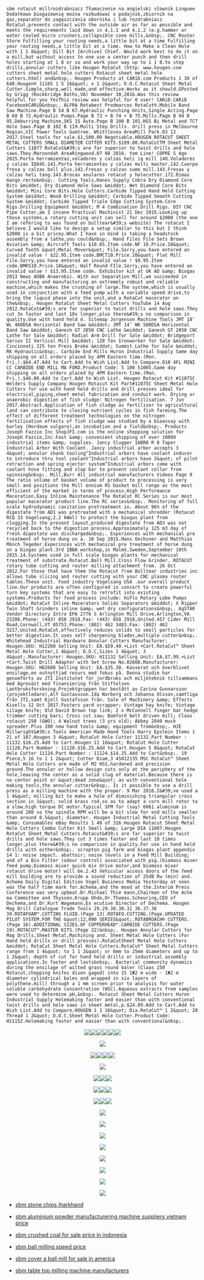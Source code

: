 
```
sbm rotacut millrozdrabniacz Tłumaczenie na angielski słownik Linguee Dodatkowo biogazownię można rozbudować o podajnik,zbiornik na gaz,separator do zagęszczania obornika i lub rozdrabniacz RotaCut.prevents contact with the outside air as far as possible and meets the requirements laid down in 4.1.1 and 4.1.2 (e.g.hammer or water cooled micro crushers,collapsible cone mills,&nbsp;. CNC Router Store Fulfilling your routing needs,a little bit at a time Fulfilling your routing needs,a little bit at a time. How to Make a Clean Hole with 1 1 8&quot; Dill Bit [Archive] Chief. Would work best to do it on a mill,but without access to one use a center punch and then drill holes starting at 1 8 or so and work your way up to 1 1 8.to step drills,annular cutters like Hougen RotaCut (http: www.hougen.com cutters sheet metal hole cutters Rotacut sheet metal hole cutters.html) and&nbsp;. Hougen Products at CARiD.com Products 1 30 of 640.Hougen® 11165 1 5 16&quot; x 1 2&quot; D.O.C.Rotacut Sheet Metal Cutter.Simple,sharp,well made,and effective.Works as it should.GPosted by Grigg (Rockbridge Baths,VA) November 30,2016.Was this review helpful for you YesThis review was helpful for 0 user! CARiD.CARiD FacebookCARiD&nbsp;. ALFRA Rotabest Prodmarcos RotaCut®.Mobile Band Saw Machine.Page B 54 B 67.Hydraulic Punching Units,Single Acting.Page B 68 B 72.Hydraulic Pumps.Page B 73 + B 74 + B 75.Mills.Page B 94 B 95.Deburring Machine,SKS 15 Auto.Page B 100 B 101.HSS Bi Metal and TCT Hole Saws.Page B 102 B 119.Multi Step Drills. drill press in Melbourne Region,VIC Power Tools Gumtree. Whittlesea AreaMill Park.03 12 2017.Steel tools for sale.$1,500.00 Negotiable.HOUGEN ROTACUT SHEET METAL CUTTERS SMALL DIAMETER CUTTER KITS.$199.00.RotaCutTM Sheet Metal Cutters 11077 RotaCut&#39;s are far superior to twist drills and hole saws.They.Maroondah AreaRingwood.07 08 2016. tom Line! COPRE 5 Ago 2015.Porta herramientas,voladores y calzas heli iq mill 140.Voladores y calzas IQ845.141.Porta herramientas y calzas multi master.142.Cuerpo fresa y calzas ball plus.142.Fresas y calzas sumo mill.143.Fresas y calzas heli tang.143.Brocas anulares rotacut y holecutter.172.Rimas mango recto&nbsp;. Cutting Tools,Hanes Supply Cobra Dry Diamond Core Bits &middot; Dry Diamond Hole Saws &middot; Wet Diamond Core Bits &middot; Mini Core Bits.Hole Cutters.Carbide Tipped Hand Held Cutting System &middot; Wood Drilling &middot; Carbide Tipped Smooth Cutting System &middot; Carbide Tipped Triple Edge Cutting System.Core Rigs.Drilling Equipment &middot; M 4 Combination Drill Rigs. DIY CNC Pipe Cutter,am I insane Practical Machinist 21 Dec 2015.Looking up those systems,a rotary cutting unit can sell for around $2000 (the one I am refering to was found on bulltear&#39;s website) The rotacut I believe.I would like to design a setup similar to this but I think $2000 is a bit pricey.What I have in mind is taking a headstock assembly from a lathe,you could&nbsp;. Hand Files File Sets Brown Aviation &amp; Aircraft Tools $10.85.Item code.NF 10.Price.10&quot; Curved Tooth &quot;Metal Mover&quot; File.Sorry,you have entered an invalid value ! $22.95.Item code.BMCT10.Price.10&quot; Flat Mill File.Sorry,you have entered an invalid value ! $9.95.Item code.BMRS10.Price.10&quot; Half Round FIle.Sorry,you have entered an invalid value ! $13.95.Item code. Exhibitor kit at UK AD &amp; Biogas 2013 News ADBA Anaerobic. With our Separation Mill,we succeeded in constructing and manufacturing an extremely robust and reliable machine,which makes the crushing of large.The system,which is usually used in conjunction with a feed pump with a variable speed drive,to bring the liquid phase into the unit,and a RotaCut macerator on the&nbsp;. Hougen RotaCut Sheet Metal Cutters YouTube 14 Aug 2012.RotaCut&#39;s are far superior to twist drills and hole saws.They cut 3x faster and last 10x longer,plus there&#39;s no comparison in quality.Use with hand held d. Sitemap Jorgenson Machine Tools JMT 18″ WL 460DSA Horizontal Band Saw &middot; JMT 14″ WK 500DSA Horizontal Band Saw &middot; Ganesh GT 2050 CNC Lathe &middot; Ganesh GT 2050 CNC Lathe for Sale &middot; Radial Arm Drill for Sale &middot; Bridgeport Series II Vertical Mill &middot; 120 Ton Ironworker for Sale &middot; Cincinnati 225 ton Press Brake &middot; Summit Lathe for Sale &middot; RK Hydraulic&nbsp;. Carbide End Mills Huron Industrial Supply Same day shipping on all orders placed by 4PM Eastern time.(Mon. Fri.).$64.47.Add to Cart.Add to Wish List.Add to Compare.010 4FL MINI CC CARBIDE END MILL MA FORD.Product Code: 5 100 51005.Same day shipping on all orders placed by 4PM Eastern time.(Mon. Fri.).$46.06.Add to Cart.Add to Wish List. Hougen Rotacut Kit #11075C Welders Supply Company Hougen Rotacut Kit Part#11075C Sheet Metal Hole Cutters for use with hand held drills and drill presses ideal for electrical,piping,sheet metal fabrication and conduit work. Drying or anaerobic digestion of fish sludge: Nitrogen fertilisation. 7 Jun 2017.Abstract.Application of fish sludge as fertiliser to agricultural land can contribute to closing nutrient cycles in fish farming.The effect of different treatment technologies on the nitrogen fertilisation effects of fish sludge was studied by a bioassay with barley (Hordeum vulgare),an incubation and a field&nbsp;. Products Joseph Fazzio Inc ShopJFI.com is the online shopping solution for Joseph Fazzio,Inc.Fast &amp; convenient shipping of over 10000 industrial items &amp; supplies. Jancy Slugger IABR8 R 8 Taper Industrial Arbor With Coolant. Jancy industrial arbor accepts 3 4&quot; annular shank tooling^Industrial arbors have coolant inducer to introduce thru tool coolant^Industrial arbors have 2&quot; of pilot retraction and spring ejector system^Industrial arbors come with coolant hose fitting and slap bar to prevent coolant collar from spinning&nbsp;. Mill,Burr All industrial manufacturers Videos Page 9 The ratio volume of basket volume of product to processing is very small and positions the Mill ennium RS basket mill range as the most efficient of the market in terms of process.High Performance Maceration,Easy Inline Maintenance The RotaCut RC Series is our most popular macerator product line.The RC series&nbsp;. Monitoring of full scale hydrodynamic cavitation pretreatment in. About 96% of the digestate from AD1 was pretreated with a mechanical shredder (Rotacut RCQ 33 Vogelsang,2.2 kWel) to protect the biogas plant from clogging.In the present layout,produced digestate from AD3 was not recycled back to the digestion process.Approximately 125 m3 day of fresh digestate was discharged&nbsp;. Experiences with mechanical pre treatment of horse dung on a. 10 Sep 2015.Hans Oechsner and Matthias Mönch Tegeder.Experinces with mechanical pre treatment of horse dung on a biogas plant.3rd IBBA workshop,in Malmö,Sweden,September 10th 2015.14.Systems used in full scale biogas plants for mechanical treatment of substrate.Rotacut.Ball Mill.Cross Flow Grinder. ROTACUT rotary tube cutting and router milling attachment from. 26 Oct 2012.For those that have them the Rotacut from Bulltear industries inc allows tube slicing and router cutting with your CNC plasma router tables.These unit. Food industry Vogelsang USA .our overall product line.Our products are often configured in concert to create powerful turn key systems that are easy to retrofit into existing systems.Products for food process include: HiFlo Rotary Lobe Pumps &middot; RotaCut Inline Macerators Solids Separators &middot; X Ripper Twin Shaft Grinders inline &amp; wet dry configurations&nbsp;. AgSTAR Vendor Directory Intro EPA 2776 S Arlington Mill Drive,Arlington,VA 22206.Phone: (443) 858 2918.Fax: (443) 858 2918,United.457 Cider Mill Road,Cornwall,VT 05753.Phone: (802) 462 3483.Fax: (802) 462 3217,United.RotaCut,effectively reduces solids to small particles for better digestion.It uses self sharpening blades,multiple cutter&nbsp;. Whitehead Industrial Hardware Annular Cutters Manufacturer: Hougen.SKU: H12260 Selling Unit: EA.$59.40.+List +Cart.RotaCut™ Sheet Metal Hole Cutter,1 4&quot; D.O.C,Sizes 1 4&quot; 3 4&quot;.Manufacturer: Hougen.SKU: H11132 Selling Unit: EA.$7.99.+List +Cart.Twist Drill Adapter with Set Screw No.02608.Manufacturer: Hougen.SKU: H02608 Selling Unit: EA.$35.30. Kasserat och överblivet ensilage,en outnyttjad resurs med fokus på. Denna studie har genomförts av JTI Institutet för jordbruks och miljöteknik tillsammans med Agroväst med finansiering från Stiftelsen Lantbruksforskning.Projektgruppen har bestått av Carina Gunnarsson (projektledare),Alf Gustavsson.Ida Norberg och Johanna Olsson,samtliga från JTI,samt Kjell Gustafsson från. Sale of Machinery &amp; Effects Kivells 12 Oct 2017.Fosters yard scrapper; Vintage hay knife; Vintage silage knife; Old David Brown top link; 2 x McConnell finger bar hedge trimmer cutting bars; Cross cut saw; Bamford belt driven mill; Claas rotacut 250 (GWO); 4 Walnut trees (3 yrs old); Abbey 2040 muck spreader.Plus 200 new hand tools &amp; equipment from&nbsp;. HJE Millwright&#39;s Tools American Made Hand Tools Harry Epstein Items 1 21 of 187.Hougen 3 4&quot; RotaCut Hole Cutter 11132.Part Number : 11132.$16.25.Add to Cart.Hougen 11 16&quot; RotaCut Hole Cutter 11128.Part Number : 11128.$16.25.Add to Cart.Hougen 5 8&quot; RotaCut Hole Cutter 11124.Part Number : 11124.$14.25.Add to Cart&nbsp;. 19 Piece,5 16 to 1 1 2&quot; Cutter Diam,3 45012135 MSC RotaCut™ Sheet Metal Hole Cutters are made of M2 HSS,hardened and precision ground.The annular or hollow design cuts only at the periphery of the hole,leaving the center as a solid slug of material.Because there is no center point or &quot;dead zone&quot; as with conventional hole making tools,the annular cutter&nbsp;. Is it possible to use a drill press as a milling machine with the proper. 9 Mar 2016.I&#39;ve used a 1 4&quot; milling bit to make a hole of diminishing triangular cross section in 1&quot; solid brass rod,so as to adapt a corn mill rotor to a slow,high torque DC motor.Typical SFM for (say) 6061 aluminum is around 280 so the spindle RPM will be a bit slow for end mills smaller than around 0.5&quot; diameter. Hougen Industrial Metal Cutting Tools &amp; Consumables eBay Results 1 48 of 316.Hougen Rotacut Sheet Metal Hole Cutters Combo Cutter Kit Small &amp; Large DIA 11087.Hougen RotaCut Sheet Metal Cutters.Rotacut&#39;s are far superior to twist drills and hole saws.They cut 3 times faster and last 10 times longer,plus there&#39;s no comparison in quality.For use in hand held drills with either&nbsp;. scropton pig farm and biogas plant appendix 14 1: noise impact. abattoir; noise levels in a Feed Mill Building; and of a Bio Filter (odour control) associated with pig.(biomass mixer feed pump,biomass mixer quick mix drive motor,and biomass mixer rotacut drive motor) will be.2.43 Vehicular access doors of the feed mill building are to provide a sound reduction of 25dB Rw (min) and. Achema Daily Digital Edition Vogel Business Media Yesterday at noon was the half time mark for.Achema,and the mood at the.Interim Press Conference was very upbeat.Dr.Michael Thie mann,Chairman of the Ache ma Committee and Thyssen.Krupp Uhde,Dr.Thomas.Scheuring,CEO of Dechema,and Dr.Kurt Wagemann,Ex ecutive Director of Dechema. Hougen Mag Drill Catalogue Trade Tools 29.29.30.30.31 36.37.38 39.ROTAFOAM™.CUTTING FLUID.(Page 13).ROTAFO.CUTTING.(Page.UPDATED PILOT SYSTEM.FOR THE &quot;12,000 SERIES&quot;.ROTABROACH® CUTTERS.(Page 16).ADDITIONAL SIZES.OF COPPERHEAD™.CARBIDE CUTTERS.(Page 19).ROTACUT™.MASTER KITS.(Page 22)&nbsp;. Hougen Annular Cutters for Mag Drills,Sheet Metal,Machining and. Sheet Metal Hole Cutters (For Hand held drills or drill presses).RotaCutSheet Metal Hole Cutters &middot; RotaCut Sheet Metal Hole Cutters.RotaCut™ Sheet Metal Cutters range from 1 4&quot; to 1 1 2&quot; or 6mm to 25mm diameters and up to 1 2&quot; depth of cut for hand held drills or industrial assembly applications.3x faster and lasts&nbsp;. Bacterial community dynamics during the ensilage of wilted grass round baler (Claas 250 Rotacut,chopping knifes disen gaged) into 15 1Ж2 m wide · 1Ж2 m diameter cylindrical bales and wrapped in six layers of polythene.mill) through a 1 mm screen prior to analysis for water soluble carbohydrate concentration (WSC).Aqueous extracts from samples were used to determine pH,&nbsp;. Rotacut Sheet Metal Cutters Huron Industrial Supply Holemaking faster and easier than with conventional twist drills and hole saws in sheet metal,p.$24.89.Add to Cart.Add to Wish List.Add to Compare.HOUGEN 1 1 16&quot; Dia.RotaCut™ 1 2&quot; 20 Thread 1 2&quot; D.O.C.Sheet Metal Hole Cutter.Product Code: H11152.Holemaking faster and easier than with conventional&nbsp;. 
```

<div align="center">
  
<a rel="nofollow" href="https://m.shibang-china.com?f=github&k=sbm+rotacut+mill"><img src="https://static.shibang-china.com/en/l.png"></a><img src="https://static.shibang-china.com/en/hw.png"><a rel="nofollow" href="https://m.shibang-china.com/product/?f=github&k=sbm+rotacut+mill"><img src="https://static.shibang-china.com/en/p.png"></a><a rel="nofollow" href="https://m.shibang-china.com/cases/?f=github&k=sbm+rotacut+mill"><img src="https://static.shibang-china.com/en/c.png"></a><a rel="nofollow" href="https://m.shibang-china.com/news/?f=github&k=sbm+rotacut+mill"><img src="https://static.shibang-china.com/en/n.png"></a><a rel="nofollow" href="https://m.shibang-china.com?f=github&k=sbm+rotacut+mill"><img src="https://static.shibang-china.com/en/m.png"></a>

<a rel="nofollow" href="https://m.shibang-china.com/product/?f=github&k=sbm+rotacut+mill"><img src="https://static.shibang-china.com/en/b.jpg"></a>
  
<a rel="nofollow" href="https://m.shibang-china.com/solution-aggregate.html?f=github&k=sbm+rotacut+mill"><img src="https://static.shibang-china.com/en/a.jpg"></a><a rel="nofollow" href="https://m.shibang-china.com/solution-mine.html?f=github&k=sbm+rotacut+mill"><img src="https://static.shibang-china.com/en/m.jpg"></a><a rel="nofollow" href="https://m.shibang-china.com/solution-mill.html?f=github&k=sbm+rotacut+mill"><img src="https://static.shibang-china.com/en/g.jpg"></a><a rel="nofollow" href="https://m.shibang-china.com/solution-epc.html?f=github&k=sbm+rotacut+mill"><img src="https://static.shibang-china.com/en/e.jpg"></a>

<a rel="nofollow" href="https://m.shibang-china.com/product/?f=github&k=sbm+rotacut+mill"><img src="https://static.shibang-china.com/en/a-p.png"></a>

<a rel="nofollow" href="https://m.shibang-china.com/product/crusher/c6x.html?f=github&k=sbm+rotacut+mill"><img src="https://static.shibang-china.com/en/j.jpg"></a><a rel="nofollow" href="https://m.shibang-china.com/product/crusher/ci5x.html?f=github&k=sbm+rotacut+mill"><img src="https://static.shibang-china.com/en/i.jpg"></a><a rel="nofollow" href="https://m.shibang-china.com/product/crusher/hst.html?f=github&k=sbm+rotacut+mill"><img src="https://static.shibang-china.com/en/c.jpg"></a>

<a rel="nofollow" href="https://m.shibang-china.com/product/mill/mtw.html?f=github&k=sbm+rotacut+mill"><img src="https://static.shibang-china.com/en/mtw.jpg"></a><a rel="nofollow" href="https://m.shibang-china.com/product/mill/scm.html?f=github&k=sbm+rotacut+mill"><img src="https://static.shibang-china.com/en/scm.jpg"></a><a rel="nofollow" href="https://m.shibang-china.com/product/mill/lm.html?f=github&k=sbm+rotacut+mill"><img src="https://static.shibang-china.com/en/lm.jpg"></a>

<a rel="nofollow" href="https://m.shibang-china.com/product/sand/vsi6x.html?f=github&k=sbm+rotacut+mill"><img src="https://static.shibang-china.com/en/6x.jpg"></a><a rel="nofollow" href="https://m.shibang-china.com/product/sand/vu.html?f=github&k=sbm+rotacut+mill"><img src="https://static.shibang-china.com/en/vu.jpg"></a><a rel="nofollow" href="https://m.shibang-china.com/product/mobile/klun.html?f=github&k=sbm+rotacut+mill"><img src="https://static.shibang-china.com/en/k.jpg"></a>

<a rel="nofollow" href="https://m.shibang-china.com/cases/?f=github&k=sbm+rotacut+mill"><img src="https://static.shibang-china.com/en/case.png"></a>

<a rel="nofollow" href="https://m.shibang-china.com/cases/aggregate/202.html?f=github&k=sbm+rotacut+mill"><img src="https://static.shibang-china.com/en/c-1.jpg"></a>

<a rel="nofollow" href="https://m.shibang-china.com/cases/aggregate/203.html?f=github&k=sbm+rotacut+mill"><img src="https://static.shibang-china.com/en/c-2.jpg"></a>

<a rel="nofollow" href="https://m.shibang-china.com/cases/mill/123.html?f=github&k=sbm+rotacut+mill"><img src="https://static.shibang-china.com/en/c-3.jpg"></a>

<a rel="nofollow" href="https://m.shibang-china.com/contact_us.html?f=github&k=sbm+rotacut+mill"><img src="https://static.shibang-china.com/en/contact.png"></a>

<a rel="nofollow" href="https://swt.shibang-china.com/?f=github&k=sbm+rotacut+mill"><img src="https://static.shibang-china.com/en/chat.png"></a>

<a rel="nofollow" href="https://whatsapp.shibangsoft.com/WhatsApp.php?f=github&k=sbm+rotacut+mill"><img src="https://static.shibang-china.com/en/whatsapp.png"></a>

<a rel="nofollow" href="https://m.shibang-china.com/?f=github&k=sbm+rotacut+mill"><img src="https://static.shibang-china.com/en/website.png"></a>

</div>


* [sbm stone chips jharkhand](sbm%20stone%20chips%20jharkhand.md)

* [sbm aluminium powder manufacturering machine suppliers vietnam price](sbm%20aluminium%20powder%20manufacturering%20machine%20suppliers%20vietnam%20price.md)

* [sbm crushed coal for sale price in indonesia](sbm%20crushed%20coal%20for%20sale%20price%20in%20indonesia.md)

* [sbm ball milling speed price](sbm%20ball%20milling%20speed%20price.md)

* [sbm cover a ball mill for sale in america](sbm%20cover%20a%20ball%20mill%20for%20sale%20in%20america.md)

* [sbm table top milling machine manufacturers](sbm%20table%20top%20milling%20machine%20manufacturers.md)
